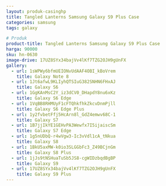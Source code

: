 ```yaml
---
layout: produk-casinghp
title: Tangled Lanterns Samsung Galaxy S9 Plus Case
categories: samsung
tags: galaxy

# Produk
product-title: Tangled Lanterns Samsung Galaxy S9 Plus Case
harga: 90000
sku: hn-0630
image-drive: 17UZ8SYx34bajVv4lKf7TZG2OJH9gUnFX
gallery:
  - url: 1sWPWy6bfmUEIONvUdAAF4OBI_kBoVrem
    title: Galaxy Note 8
  - url: 1Jt6afwL9KLIyhQTSIuG382SNHN6FHxAJ
    title: Galaxy S6
  - url: 1GgKAnMsC2Y_iz3dCV0_DHapdY8nu6xKz
    title: Galaxy S6 Edge
  - url: 1VqBB8RHMUyF1cFTQhkfhkZkcvDnmPjll
    title: Galaxy S6 Edge Plus
  - url: 1y2fvbetFfj5HcArn8l_GdZ4emwv68C-1
    title: Galaxy S7
  - url: 1B7jjIkYE1GEHvPA3Wewfx7I5ijaiscSm
    title: Galaxy S7 Edge
  - url: 1g5nUDbQ-r4wVgw3-Ic3vVdl1cA_tNkua
    title: Galaxy S8
  - url: 1BkU5axMW-k0io3SLGGbFc3_Z49BCjnGm
    title: Galaxy S8 Plus
  - url: 1jJs9tNSHuaTuSb5JS8-cgWIDzbqdBgBP
    title: Galaxy S9
  - url: 17UZ8SYx34bajVv4lKf7TZG2OJH9gUnFX
    title: Galaxy S9 Plus
---
```


